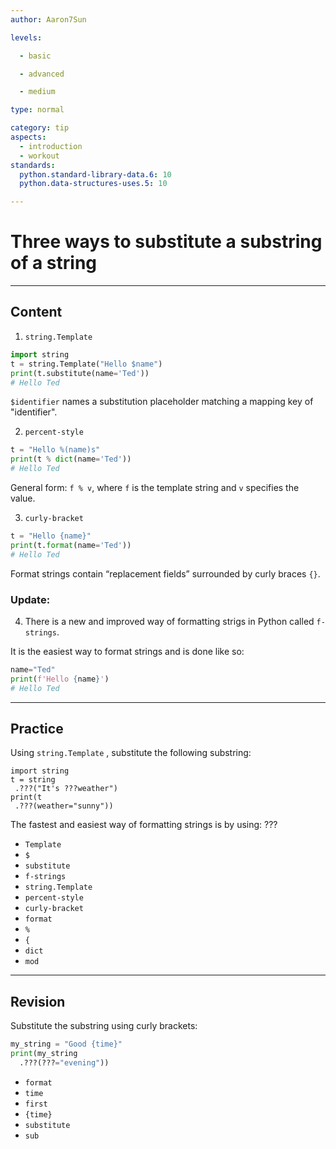 ```yaml
---
author: Aaron7Sun

levels:

  - basic

  - advanced

  - medium

type: normal

category: tip
aspects:
  - introduction
  - workout
standards:
  python.standard-library-data.6: 10
  python.data-structures-uses.5: 10

---
```


# Three ways to substitute a substring of a string

---
## Content

1) `string.Template`
```python
import string
t = string.Template("Hello $name")
print(t.substitute(name='Ted'))
# Hello Ted
```
`$identifier` names a substitution placeholder matching a mapping key of "identifier".

2) `percent-style`

```python
t = "Hello %(name)s"
print(t % dict(name='Ted'))
# Hello Ted
```
General form: `f % v`, where `f` is the template string and `v` specifies the value.

3) `curly-bracket`
```python
t = "Hello {name}"
print(t.format(name='Ted'))
# Hello Ted
```
Format strings contain “replacement fields” surrounded by curly braces `{}`.

### Update: 

4) There is a new and improved way of formatting strigs in Python called `f-strings`.

It is the easiest way to format strings and is done like so:
```python
name="Ted"
print(f'Hello {name}')
# Hello Ted
```

---
## Practice

Using `string.Template` , substitute the following substring:
```
import string
t = string
 .???("It's ???weather")
print(t
 .???(weather="sunny"))
```

The fastest and easiest way of formatting strings is by using: ???

* `Template`
* `$`
* `substitute`
* `f-strings`
* `string.Template`
* `percent-style`
* `curly-bracket`
* `format`
* `%`
* `{`
* `dict`
* `mod`

---
## Revision

Substitute the substring using curly brackets:
```python
my_string = "Good {time}"
print(my_string
  .???(???="evening"))
```

* `format`
* `time`
* `first`
* `{time}`
* `substitute`
* `sub`
